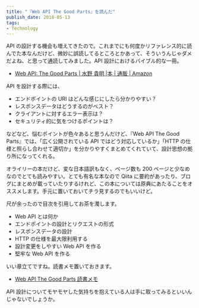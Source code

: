```yaml
---
title: "『Web API The Good Parts』を読んだ"
publish_date: 2018-05-13
tags:
- Technology
---
```


API
の設計する機会も増えてきたので。これまでにも何度かリファレンス的に読んでた本なんだけど、微妙に誤読してるところとかあって、そういうんじゃダメだよね、と思って通読してみました。API
設計におけるバイブル的な一冊。

- [Web API: The Good Parts | 水野 貴明 |本 | 通販 | Amazon](https://www.amazon.co.jp/dp/4873116864)

API を設計する際には、

- エンドポイントの URI はどんな感じにしたら分かりやすい？
- レスポンスデータはどうするのがベスト？
- クライアントに対するエラー表示は？
- セキュリティ的に気をつけるポイントは？

などなど、悩むポイントが色々あると思うんだけど、『Web API The Good Parts』では、「広く公開されている API
ではどう対応しているか」「HTTP の仕様と照らし合わせて適切か」を分かりやすくまとめてくれていて、設計思想の拠り所になってくれる。

オライリーの本だけど、変な日本語訳もなく、ページ数も 200 ページと少なめなのでとても読みやすい。とても有名な本なので Qiita
に要約があったり、ブログにまとめが載っていたりするけれど、この本については原典にあたることをオススメします。手元に置いておいてチラ見するのでもいいけど。

尺が余ったので目次を引用してお茶を濁します。

- Web API とは何か
- エンドポイントの設計とリクエストの形式
- レスポンスデータの設計
- HTTP の仕様を最大限利用する
- 設計変更をしやすい Web API を作る
- 堅牢な Web API を作る

いい章立てですね。読書メモ置いておきます。

- [Web API The Good Parts 読書メモ](https://gist.github.com/gushernobindsme/45f848f3dba1b29a91c226b6298bcd1f)

API 設計についてモヤモヤした気持ちを抱えている人は手に取ってみるといいんじゃないでしょうか。
